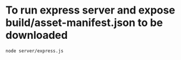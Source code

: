 # To run express server and expose build/asset-manifest.json to be downloaded
`node server/express.js`